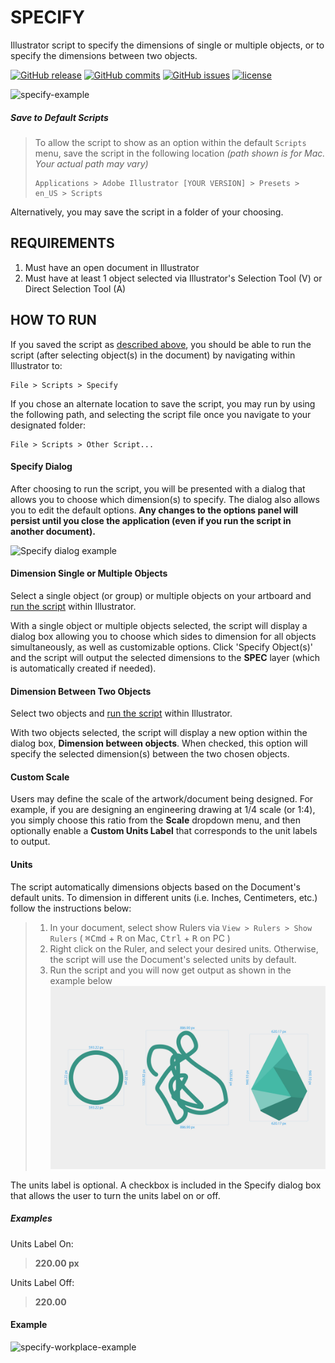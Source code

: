 # SPECIFY
Illustrator script to specify the dimensions of single or multiple objects, or to specify the dimensions between two objects.

[![GitHub release](https://img.shields.io/github/release/adamdehaven/Specify.svg?maxAge=3600)](https://github.com/adamdehaven/Specify/archive/master.zip)
[![GitHub commits](https://img.shields.io/github/commits-since/adamdehaven/Specify/v1.3.1.svg?maxAge=3600)](https://github.com/adamdehaven/Specify/compare/v1.3.1...master)
[![GitHub issues](https://img.shields.io/github/issues/adamdehaven/Specify.svg?maxAge=3600)](https://github.com/adamdehaven/Specify/issues)
[![license](https://img.shields.io/github/license/adamdehaven/Specify.svg?maxAge=3600)](https://raw.githubusercontent.com/adamdehaven/Specify/master/LICENSE)

![specify-example](https://raw.githubusercontent.com/adamdehaven/Specify/master/specify-example.jpg)

##### Save to Default Scripts
> To allow the script to show as an option within the default `Scripts` menu, save the script in the following location _(path shown is for Mac. Your actual path may vary)_
> ```
> Applications > Adobe Illustrator [YOUR VERSION] > Presets > en_US > Scripts
> ```

Alternatively, you may save the script in a folder of your choosing.

## REQUIREMENTS
1. Must have an open document in Illustrator
2. Must have at least 1 object selected via Illustrator's Selection Tool (V) or Direct Selection Tool (A)

## HOW TO RUN
If you saved the script as [described above](#save-to-default-scripts), you should be able to run the script (after selecting object(s) in the document) by navigating within Illustrator to:
```
File > Scripts > Specify
```
If you chose an alternate location to save the script, you may run by using the following path, and selecting the script file once you navigate to your designated folder:
```
File > Scripts > Other Script...
```

#### Specify Dialog
After choosing to run the script, you will be presented with a dialog that allows you to choose which dimension(s) to specify. The dialog also allows you to edit the default options. **Any changes to the options panel will persist until you close the application (even if you run the script in another document).**

![Specify dialog example](https://raw.githubusercontent.com/adamdehaven/Specify/master/img/specify-dialog.png)

#### Dimension Single or Multiple Objects
Select a single object (or group) or multiple objects on your artboard and [run the script](#how-to-run) within Illustrator.

With a single object or multiple objects selected, the script will display a dialog box allowing you to choose which sides to dimension for all objects simultaneously, as well as customizable options. Click 'Specify Object(s)' and the script will output the selected dimensions to the **SPEC** layer (which is automatically created if needed).

#### Dimension Between Two Objects
Select two objects and [run the script](#how-to-run) within Illustrator.

With two objects selected, the script will display a new option within the dialog box, **Dimension between objects**. When checked, this option will specify the selected dimension(s) between the two chosen objects.

#### Custom Scale
Users may define the scale of the artwork/document being designed. For example, if you are designing an engineering drawing at 1/4 scale (or 1:4), you simply choose this ratio from the **Scale** dropdown menu, and then optionally enable a **Custom Units Label** that corresponds to the unit labels to output.

#### Units
The script automatically dimensions objects based on the Document's default units. To dimension in different units (i.e. Inches, Centimeters, etc.) follow the instructions below:
> 1. In your document, select show Rulers via `View > Rulers > Show Rulers` ( <kbd>⌘Cmd</kbd> + <kbd>R</kbd> on Mac, <kbd>Ctrl</kbd> + <kbd>R</kbd> on PC )
> 2. Right click on the Ruler, and select your desired units. Otherwise, the script will use the Document's selected units by default.
> 3. Run the script and you will now get output as shown in the example below
![specify-example](https://raw.githubusercontent.com/adamdehaven/Specify/master/img/specify-example.jpg)

The units label is optional. A checkbox is included in the Specify dialog box that allows the user to turn the units label on or off.
##### Examples
Units Label On:
> **220.00 px**

Units Label Off:
> **220.00**

#### Example
![specify-workplace-example](https://raw.githubusercontent.com/adamdehaven/Specify/master/img/specify-workplace-example.jpg)
